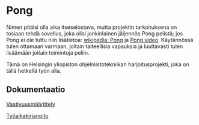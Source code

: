 # Pong 

Nimen pitäisi olla aika itseselostava, mutta projektin tarkoituksena on tosiaan tehdä sovellus, joka olisi jonkinlainen jäljennös Pong pelistä; jos Pong ei ole tuttu niin lisätietoa: [wikipedia: Pong](https://en.wikipedia.org/wiki/Pong) ja [Pong video](https://www.youtube.com/watch?v=e4VRgY3tkh0). Käytännössä tulen ottamaan varmaan, joitain taiteellisia vapauksia ja luultavasti tulen lisäämään joitain toimintoja peliin.

Tämä on Helsingin yliopiston ohjelmistotekniikan harjoitusprojekti, joka on tällä 
hetkellä työn alla.

## Dokumentaatio
[Vaativuusmäärittely](https://github.com/SkarpAnton/ot-harjoitustyo/blob/master/dokumentaatio/maarittelydokumentti.md)

[Työaikakirjanpito](https://github.com/SkarpAnton/ot-harjoitustyo/blob/master/dokumentaatio/tuntikirjanpito.md)


